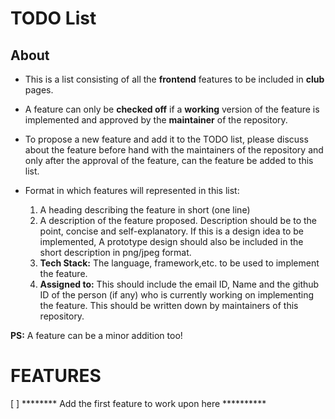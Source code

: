 [comment]: <> (This is a TODO list for all the frontend features to be added)
[comment]: <> (A list of frontend features to be added to Club Page is maintained here)

# TODO List

## About
- This is a list consisting of all the **frontend** features to be included in  **club** pages. 

- A feature can only be **checked off** if a **working** version of the feature is implemented and approved by the **maintainer** of the repository.

- To propose a new feature and add it to the TODO list, please discuss about the feature before hand with the maintainers of the repository and only after the approval of the feature, can the feature be added to this list.

- Format in which features will represented in this list:
  
  1. A heading describing the feature in short (one line)
  2. A description of the feature proposed. Description should be to the point, concise and self-explanatory. If this is a design idea to be implemented, A prototype design should also be included in the short description in png/jpeg format.
  3. **Tech Stack:** The language, framework,etc. to be used to implement the feature.
  4. **Assigned to:** This should include the email ID, Name and the github ID of the person (if any)  who is currently working on implementing the feature. This should be written down by maintainers of this repository.

**PS:** A feature can be a minor addition too! 

# FEATURES

 [ ] ******** Add the first feature to work upon here **********
  


 
